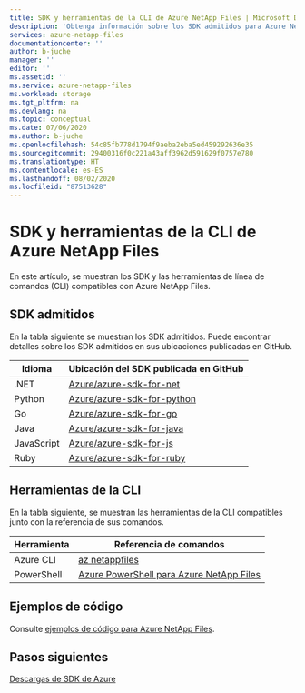 ```yaml
---
title: SDK y herramientas de la CLI de Azure NetApp Files | Microsoft Docs
description: 'Obtenga información sobre los SDK admitidos para Azure NetApp Files y sus ubicaciones publicadas en GitHub, y sobre las herramientas de línea de comandos compatibles: CLI de Azure y PowerShell.'
services: azure-netapp-files
documentationcenter: ''
author: b-juche
manager: ''
editor: ''
ms.assetid: ''
ms.service: azure-netapp-files
ms.workload: storage
ms.tgt_pltfrm: na
ms.devlang: na
ms.topic: conceptual
ms.date: 07/06/2020
ms.author: b-juche
ms.openlocfilehash: 54c85fb778d1794f9aeba2eba5ed459292636e35
ms.sourcegitcommit: 29400316f0c221a43aff3962d591629f0757e780
ms.translationtype: HT
ms.contentlocale: es-ES
ms.lasthandoff: 08/02/2020
ms.locfileid: "87513628"
---
```

# <a name="azure-netapp-files-sdks-and-cli-tools"></a>SDK y herramientas de la CLI de Azure NetApp Files

En este artículo, se muestran los SDK y las herramientas de línea de comandos (CLI) compatibles con Azure NetApp Files.

## <a name="supported-sdks"></a>SDK admitidos 

En la tabla siguiente se muestran los SDK admitidos.  Puede encontrar detalles sobre los SDK admitidos en sus ubicaciones publicadas en GitHub.  

|    Idioma    |    Ubicación del SDK publicada en GitHub    |
|------------------|--------------------------------------------------------------|
|    .NET  |    [Azure/azure-sdk-for-net](https://github.com/Azure/azure-sdk-for-net/tree/master/sdk/netapp)    |
|    Python  |  [Azure/azure-sdk-for-python](https://github.com/Azure/azure-sdk-for-python/tree/master/sdk/netapp)    |
|    Go    |    [Azure/azure-sdk-for-go](https://github.com/Azure/azure-sdk-for-go/tree/master/services/netapp)       |
|    Java |     [Azure/azure-sdk-for-java](https://github.com/Azure/azure-sdk-for-java/tree/master/sdk/netapp) |
|    JavaScript    |    [Azure/azure-sdk-for-js](https://github.com/Azure/azure-sdk-for-js/tree/master/sdk/netapp/arm-netapp)    |
|    Ruby   |    [Azure/azure-sdk-for-ruby](https://github.com/Azure/azure-sdk-for-ruby/tree/master/management/azure_mgmt_netapp)    |

## <a name="cli-tools"></a>Herramientas de la CLI

En la tabla siguiente, se muestran las herramientas de la CLI compatibles junto con la referencia de sus comandos.   

|    Herramienta    |    Referencia de comandos    |
|------------------|--------------------------------------------|
|    Azure CLI  |    [az netappfiles](https://docs.microsoft.com/cli/azure/netappfiles?view=azure-cli-latest)    |
|    PowerShell   |    [Azure PowerShell para Azure NetApp Files](https://docs.microsoft.com/powershell/module/az.netappfiles/?view=azps-2.5.0#netapp_files)    |

## <a name="code-samples"></a>Ejemplos de código

Consulte [ejemplos de código para Azure NetApp Files](https://docs.microsoft.com/samples/browse/?filter-products=netapp&products=azure-netapp-files).

## <a name="next-steps"></a>Pasos siguientes   
 [Descargas de SDK de Azure](https://azure.microsoft.com/downloads/)
